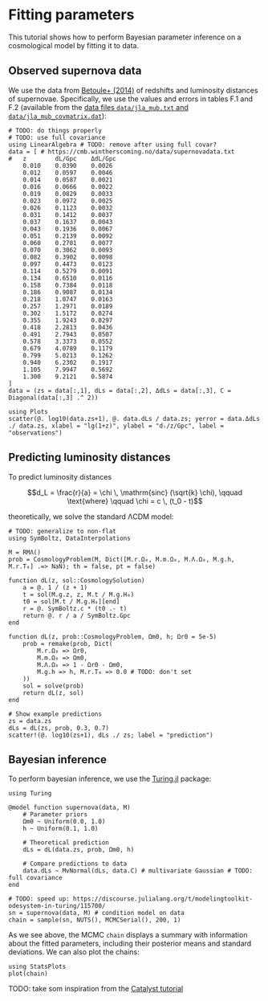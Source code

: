 # Fitting parameters

This tutorial shows how to perform Bayesian parameter inference on a cosmological model by fitting it to data.

## Observed supernova data

We use the data from [Betoule+ (2014)](https://arxiv.org/abs/1401.4064) of redshifts and luminosity distances of supernovae.
Specifically, we use the values and errors in tables F.1 and F.2
(available from the [data files `data/jla_mub.txt` and `data/jla_mub_covmatrix.dat`](http://supernovae.in2p3.fr/sdss_snls_jla/jla_likelihood_v6.tgz)):
```@example fit
# TODO: do things properly
# TODO: use full covariance
using LinearAlgebra # TODO: remove after using full covar?
data = [ # https://cmb.wintherscoming.no/data/supernovadata.txt
#   z        dL/Gpc    ΔdL/Gpc
    0.010    0.0390    0.0026
    0.012    0.0597    0.0046 
    0.014    0.0587    0.0021 
    0.016    0.0666    0.0022 
    0.019    0.0829    0.0033 
    0.023    0.0972    0.0025 
    0.026    0.1123    0.0032 
    0.031    0.1412    0.0037 
    0.037    0.1637    0.0043 
    0.043    0.1936    0.0067 
    0.051    0.2139    0.0092 
    0.060    0.2701    0.0077 
    0.070    0.3062    0.0093 
    0.082    0.3902    0.0098 
    0.097    0.4473    0.0123 
    0.114    0.5279    0.0091 
    0.134    0.6510    0.0116 
    0.158    0.7384    0.0118 
    0.186    0.9087    0.0134 
    0.218    1.0747    0.0163 
    0.257    1.2971    0.0189 
    0.302    1.5172    0.0274 
    0.355    1.9243    0.0297 
    0.418    2.2813    0.0436 
    0.491    2.7943    0.0507 
    0.578    3.3373    0.0552 
    0.679    4.0789    0.1179 
    0.799    5.0213    0.1262 
    0.940    6.2302    0.1917 
    1.105    7.9947    0.5692 
    1.300    9.2121    0.5874 
]
data = (zs = data[:,1], dLs = data[:,2], ΔdLs = data[:,3], C = Diagonal(data[:,3] .^ 2))

using Plots
scatter(@. log10(data.zs+1), @. data.dLs / data.zs; yerror = data.ΔdLs ./ data.zs, xlabel = "lg(1+z)", ylabel = "dₗ/z/Gpc", label = "observations")
```

## Predicting luminosity distances

To predict luminosity distances
```math
d_L = \frac{r}{a} = \chi \, \mathrm{sinc} (\sqrt{k} \chi),
\qquad \text{where} \qquad
\chi = c \, (t_0 - t)
```
theoretically, we solve the standard ΛCDM model:
```@example fit
# TODO: generalize to non-flat
using SymBoltz, DataInterpolations

M = RMΛ()
prob = CosmologyProblem(M, Dict([M.r.Ω₀, M.m.Ω₀, M.Λ.Ω₀, M.g.h, M.r.T₀] .=> NaN); th = false, pt = false)

function dL(z, sol::CosmologySolution)
    a = @. 1 / (z + 1)
    t = sol(M.g.z, z, M.t / M.g.H₀)
    t0 = sol[M.t / M.g.H₀][end]
    r = @. SymBoltz.c * (t0 .- t)
    return @. r / a / SymBoltz.Gpc
end

function dL(z, prob::CosmologyProblem, Ωm0, h; Ωr0 = 5e-5)
    prob = remake(prob, Dict(
        M.r.Ω₀ => Ωr0,
        M.m.Ω₀ => Ωm0,
        M.Λ.Ω₀ => 1 - Ωr0 - Ωm0,
        M.g.h => h, M.r.T₀ => 0.0 # TODO: don't set
    ))
    sol = solve(prob)
    return dL(z, sol)
end

# Show example predictions
zs = data.zs
dLs = dL(zs, prob, 0.3, 0.7)
scatter!(@. log10(zs+1), dLs ./ zs; label = "prediction")
```

## Bayesian inference

To perform bayesian inference, we use the [Turing.jl](https://turinglang.org/) package:
```@example fit
using Turing

@model function supernova(data, M)
    # Parameter priors
    Ωm0 ~ Uniform(0.0, 1.0)
    h ~ Uniform(0.1, 1.0)

    # Theoretical prediction
    dLs = dL(data.zs, prob, Ωm0, h)

    # Compare predictions to data
    data.dLs ~ MvNormal(dLs, data.C) # multivariate Gaussian # TODO: full covariance
end

# TODO: speed up: https://discourse.julialang.org/t/modelingtoolkit-odesystem-in-turing/115700/
sn = supernova(data, M) # condition model on data
chain = sample(sn, NUTS(), MCMCSerial(), 200, 1)
```
As we see above, the MCMC `chain` displays a summary with information about the fitted parameters, including their posterior means and standard deviations.
We can also plot the chains:
```@example fit
using StatsPlots
plot(chain)
```

TODO: take som inspiration from the [Catalyst tutorial](https://docs.sciml.ai/Catalyst/stable/inverse_problems/global_sensitivity_analysis/)
